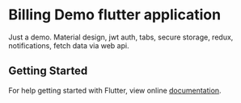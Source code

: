 # Billing Demo flutter application

Just a demo. Material design, jwt auth, tabs, secure storage, redux, notifications, fetch data via web api.

## Getting Started

For help getting started with Flutter, view online
[documentation](https://flutter.io/).
